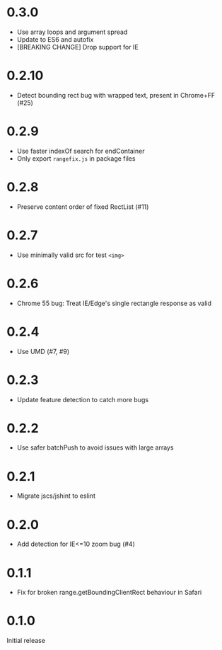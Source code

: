 0.3.0
=====

* Use array loops and argument spread
* Update to ES6 and autofix
* [BREAKING CHANGE] Drop support for IE

0.2.10
======

* Detect bounding rect bug with wrapped text, present in Chrome+FF (#25)

0.2.9
=====

* Use faster indexOf search for endContainer
* Only export `rangefix.js` in package files

0.2.8
=====

* Preserve content order of fixed RectList (#11)

0.2.7
=====

* Use minimally valid src for test `<img>`

0.2.6
=====

* Chrome 55 bug: Treat IE/Edge's single rectangle response as valid

0.2.4
=====

* Use UMD (#7, #9)

0.2.3
=====

* Update feature detection to catch more bugs

0.2.2
=====

* Use safer batchPush to avoid issues with large arrays

0.2.1
=====

* Migrate jscs/jshint to eslint

0.2.0
=====

* Add detection for IE<=10 zoom bug (#4)

0.1.1
=====

* Fix for broken range.getBoundingClientRect behaviour in Safari

0.1.0
=====

Initial release

